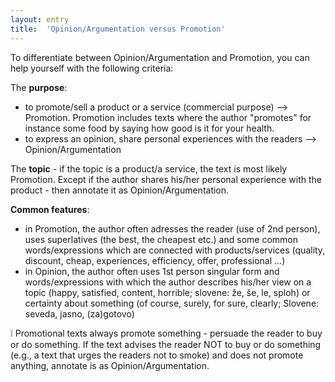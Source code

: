 ```yaml
---
layout: entry
title:  'Opinion/Argumentation versus Promotion'
---
```


To differentiate between Opinion/Argumentation and Promotion, you can help yourself with the following criteria:

The **purpose**:
* to promote/sell a product or a service (commercial purpose) --> Promotion. Promotion includes texts where the author "promotes" for instance some food by saying how good is it for your health.
* to express an opinion, share personal experiences with the readers --> Opinion/Argumentation

The **topic** - if the topic is a product/a service, the text is most likely Promotion. Except if the author shares his/her personal experience with the product - then annotate it as Opinion/Argumentation.

**Common features**:
* in Promotion, the author often adresses the reader (use of 2nd person), uses superlatives (the best, the cheapest etc.) and some common words/expressions which are connected with products/services (quality, discount, cheap, experiences, efficiency, offer, professional ...)
* in Opinion, the author often uses 1st person singular form and words/expressions with which the author describes his/her view on a topic (happy, satisfied, content, horrible; slovene: že, še, le, sploh) or certainty about something (of course, surely, for sure, clearly; Slovene: seveda, jasno, (za)gotovo)

❕ Promotional texts always promote something - persuade the reader to buy or do something. If the text advises the reader NOT to buy or do something (e.g., a text that urges the readers not to smoke) and does not promote anything, annotate is as Opinion/Argumentation.